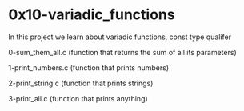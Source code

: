 # 0x10-variadic_functions

In this project we learn about variadic functions, const type qualifer

0-sum_them_all.c (function that returns the sum of all its parameters)

1-print_numbers.c (function that prints numbers)

2-print_string.c (function that prints strings)

3-print_all.c (function that prints anything)

